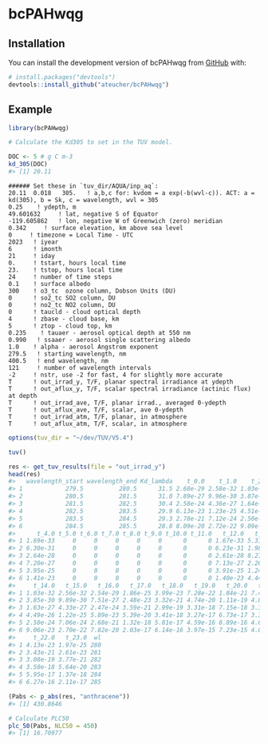 
<!-- README.md is generated from README.Rmd. Please edit that file -->

# bcPAHwqg

<!-- badges: start -->
<!-- badges: end -->

## Installation

You can install the development version of bcPAHwqg from
[GitHub](https://github.com/) with:

``` r
# install.packages("devtools")
devtools::install_github("ateucher/bcPAHwqg")
```

## Example

``` r
library(bcPAHwqg)

# Calculate the Kd305 to set in the TUV model.

DOC <- 5 # g C m-3
kd_305(DOC)
#> [1] 20.11
```

    ###### Set these in `tuv_dir/AQUA/inp_aq`:
    20.11  0.018   305.   ! a,b,c for: kvdom = a exp(-b(wvl-c)). ACT: a = kd(305), b = Sk, c = wavelength, wvl = 305
    0.25    ! ydepth, m
    49.601632     ! lat, negative S of Equator
    -119.605862   ! lon, negative W of Greenwich (zero) meridian
    0.342     ! surface elevation, km above sea level
    0     ! timezone = Local Time - UTC
    2023   ! iyear
    6      ! imonth
    21     ! iday
    0.     ! tstart, hours local time
    23.    ! tstop, hours local time
    24     ! number of time steps
    0.1    ! surface albedo
    300    ! o3_tc  ozone column, Dobson Units (DU)
    0      ! so2_tc SO2 column, DU
    0      ! no2_tc NO2 column, DU
    0      ! taucld - cloud optical depth
    4      ! zbase - cloud base, km
    5      ! ztop - cloud top, km
    0.235    ! tauaer - aerosol optical depth at 550 nm
    0.990   ! ssaaer - aerosol single scattering albedo
    1.0    ! alpha - aerosol Angstrom exponent
    279.5   ! starting wavelength, nm
    400.5   ! end wavelength, nm
    121     ! number of wavelength intervals
    -2     ! nstr, use -2 for fast, 4 for slightly more accurate
    T      ! out_irrad_y, T/F, planar spectral irradiance at ydepth
    T      ! out_aflux_y, T/F, scalar spectral irradiance (actinic flux)  at depth
    T      ! out_irrad_ave, T/F, planar irrad., averaged 0-ydepth
    T      ! out_aflux_ave, T/F, scalar, ave 0-ydepth
    T      ! out_irrad_atm, T/F, planar, in atmosphere
    T      ! out_aflux_atm, T/F, scalar, in atmosphere

``` r
options(tuv_dir = "~/dev/TUV/V5.4")

tuv()

res <- get_tuv_results(file = "out_irrad_y")
head(res)
#>   wavelength_start wavelength_end Kd_lambda    t_0.0    t_1.0    t_2.0    t_3.0
#> 1            279.5          280.5      31.5 2.68e-29 2.58e-32 1.03e-32 5.33e-33
#> 2            280.5          281.5      31.0 7.89e-27 9.96e-30 3.87e-30 1.99e-30
#> 3            281.5          282.5      30.4 2.58e-24 4.36e-27 1.64e-27 8.30e-28
#> 4            282.5          283.5      29.9 6.13e-23 1.23e-25 4.51e-26 2.27e-26
#> 5            283.5          284.5      29.3 2.78e-21 7.12e-24 2.50e-24 1.25e-24
#> 6            284.5          285.5      28.8 8.09e-20 2.72e-22 9.09e-23 4.46e-23
#>      t_4.0 t_5.0 t_6.0 t_7.0 t_8.0 t_9.0 t_10.0 t_11.0   t_12.0   t_13.0
#> 1 1.69e-33     0     0     0     0     0      0      0 1.67e-33 5.31e-33
#> 2 6.30e-31     0     0     0     0     0      0      0 6.23e-31 1.98e-30
#> 3 2.64e-28     0     0     0     0     0      0      0 2.61e-28 8.27e-28
#> 4 7.20e-27     0     0     0     0     0      0      0 7.13e-27 2.26e-26
#> 5 3.95e-25     0     0     0     0     0      0      0 3.91e-25 1.24e-24
#> 6 1.41e-23     0     0     0     0     0      0      0 1.40e-23 4.44e-23
#>     t_14.0   t_15.0   t_16.0   t_17.0   t_18.0   t_19.0   t_20.0   t_21.0
#> 1 1.03e-32 2.56e-32 2.54e-29 1.86e-25 3.99e-23 7.28e-22 1.84e-21 7.40e-22
#> 2 3.85e-30 9.89e-30 7.51e-27 2.48e-23 3.32e-21 4.74e-20 1.11e-19 4.81e-20
#> 3 1.63e-27 4.33e-27 2.47e-24 3.59e-21 2.99e-19 3.31e-18 7.15e-18 3.36e-18
#> 4 4.49e-26 1.22e-25 5.89e-23 5.39e-20 3.41e-18 3.27e-17 6.73e-17 3.31e-17
#> 5 2.50e-24 7.06e-24 2.68e-21 1.32e-18 5.81e-17 4.59e-16 8.89e-16 4.64e-16
#> 6 9.06e-23 2.70e-22 7.82e-20 2.03e-17 6.14e-16 3.97e-15 7.23e-15 4.01e-15
#>     t_22.0   t_23.0  wl
#> 1 4.13e-23 1.97e-25 280
#> 2 3.43e-21 2.61e-23 281
#> 3 3.08e-19 3.77e-21 282
#> 4 3.50e-18 5.64e-20 283
#> 5 5.95e-17 1.37e-18 284
#> 6 6.27e-16 2.11e-17 285

(Pabs <- p_abs(res, "anthracene"))
#> [1] 430.8646

# Calculate PLC50
plc_50(Pabs, NLC50 = 450)
#> [1] 16.70977
```

